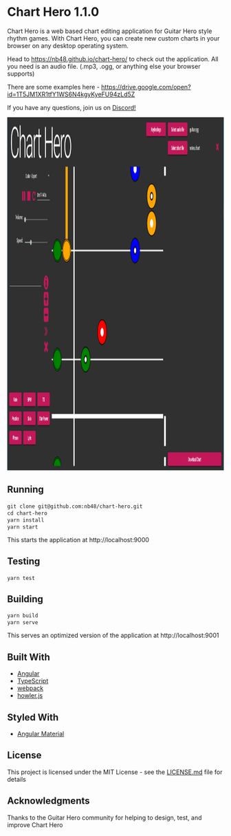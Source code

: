 # Chart Hero 1.1.0

Chart Hero is a web based chart editing application for Guitar Hero style rhythm games. With Chart Hero, you can create new custom charts in your browser on any desktop operating system. 

Head to https://nb48.github.io/chart-hero/ to check out the application. All you need is an audio file. (.mp3, .ogg, or anything else your browser supports)

There are some examples here - https://drive.google.com/open?id=1T5JM1XR1tfY1WS6N4kgyKyeFU94zLd5Z

If you have any questions, join us on [Discord!](https://discord.gg/UJNFxhM)

<img src="./assets/chart-hero-demo.gif" width="1522" height="821" />

## Running

```
git clone git@github.com:nb48/chart-hero.git
cd chart-hero
yarn install
yarn start
```

This starts the application at http://localhost:9000

## Testing

```
yarn test
```

## Building

```
yarn build
yarn serve
```

This serves an optimized version of the application at http://localhost:9001

## Built With

* [Angular](https://github.com/angular)
* [TypeScript](https://github.com/Microsoft/TypeScript)
* [webpack](https://github.com/webpack)
* [howler.js](https://github.com/goldfire/howler.js)

## Styled With

* [Angular Material](https://material.angular.io/)

## License

This project is licensed under the MIT License - see the [LICENSE.md](LICENSE.md) file for details

## Acknowledgments

Thanks to the Guitar Hero community for helping to design, test, and improve Chart Hero
